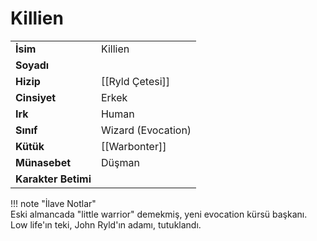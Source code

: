 # Killien   
|  |  |  
|---|---|  
| **İsim** | Killien |  
| **Soyadı** |  |  
| **Hizip** | [[Ryld Çetesi]] |  
| **Cinsiyet** | Erkek |  
| **Irk** | Human |  
| **Sınıf** | Wizard (Evocation) |  
| **Kütük** | [[Warbonter]] |  
| **Münasebet** | Düşman |  
| **Karakter Betimi** |  |  
  
  
!!! note "İlave Notlar"  
	Eski almancada "little warrior" demekmiş, yeni evocation kürsü başkanı. Low life'ın teki, John Ryld'ın adamı, tutuklandı.  
